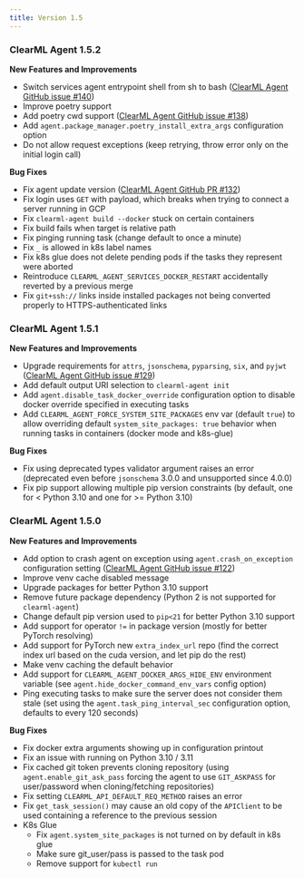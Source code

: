```yaml
---
title: Version 1.5
---
```


### ClearML Agent 1.5.2

**New Features and Improvements**
* Switch services agent entrypoint shell from sh to bash ([ClearML Agent GitHub issue #140](https://github.com/allegroai/clearml-agent/issues/140))
* Improve poetry support
* Add poetry cwd support ([ClearML Agent GitHub issue #138](https://github.com/allegroai/clearml-agent/issues/138))
* Add `agent.package_manager.poetry_install_extra_args` configuration option
* Do not allow request exceptions (keep retrying, throw error only on the initial login call)

**Bug Fixes**
* Fix agent update version ([ClearML Agent GitHub PR #132](https://github.com/allegroai/clearml-agent/pull/132))
* Fix login uses `GET` with payload, which breaks when trying to connect a server running in GCP
* Fix `clearml-agent build --docker` stuck on certain containers
* Fix build fails when target is relative path
* Fix pinging running task (change default to once a minute)
* Fix `_` is allowed in k8s label names
* Fix k8s glue does not delete pending pods if the tasks they represent were aborted
* Reintroduce `CLEARML_AGENT_SERVICES_DOCKER_RESTART` accidentally reverted by a previous merge
* Fix `git+ssh://` links inside installed packages not being converted properly to HTTPS-authenticated links

### ClearML Agent 1.5.1

**New Features and Improvements**
* Upgrade requirements for `attrs`, `jsonschema`, `pyparsing`, `six`, and `pyjwt` ([ClearML Agent GitHub issue #129](https://github.com/allegroai/clearml-agent/issues/129))
* Add default output URI selection to `clearml-agent init`
* Add `agent.disable_task_docker_override` configuration option to disable docker override specified in executing tasks
* Add `CLEARML_AGENT_FORCE_SYSTEM_SITE_PACKAGES` env var (default `true`) to allow overriding default `system_site_packages: true` 
behavior when running tasks in containers (docker mode and k8s-glue)

**Bug Fixes**
* Fix using deprecated types validator argument raises an error (deprecated even before `jsonschema` 3.0.0 and unsupported 
since 4.0.0)
* Fix pip support allowing multiple pip version constraints (by default, one for < Python 3.10 and one for >= Python 3.10)

### ClearML Agent 1.5.0

**New Features and Improvements**
* Add option to crash agent on exception using `agent.crash_on_exception` configuration setting ([ClearML Agent GitHub issue #122](https://github.com/allegroai/clearml-agent/issues/122))
* Improve venv cache disabled message
* Upgrade packages for better Python 3.10 support
* Remove future package dependency (Python 2 is not supported for `clearml-agent`)
* Change default pip version used to `pip<21` for better Python 3.10 support
* Add support for operator `!=` in package version (mostly for better PyTorch resolving)
* Add support for PyTorch new `extra_index_url` repo (find the correct index url based on the cuda version, and let pip
do the rest)
* Make venv caching the default behavior
* Add support for `CLEARML_AGENT_DOCKER_ARGS_HIDE_ENV` environment variable (see `agent.hide_docker_command_env_vars` 
config option)
* Ping executing tasks to make sure the server does not consider them stale (set using the `agent.task_ping_interval_sec` 
configuration option, defaults to every 120 seconds)

**Bug Fixes**
* Fix docker extra arguments showing up in configuration printout
* Fix an issue with running on Python 3.10 / 3.11
* Fix cached git token prevents cloning repository (using `agent.enable_git_ask_pass` forcing the agent to use `GIT_ASKPASS` 
for user/password when cloning/fetching repositories)
* Fix setting `CLEARML_API_DEFAULT_REQ_METHOD` raises an error
* Fix `get_task_session()` may cause an old copy of the `APIClient` to be used containing a reference to the previous session
* K8s Glue
  * Fix `agent.system_site_packages` is not turned on by default in k8s glue
  * Make sure git_user/pass is passed to the task pod
  * Remove support for `kubectl run`

